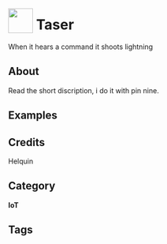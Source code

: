 # <img src="https://raw.githack.com/FortAwesome/Font-Awesome/master/svgs/solid/robot.svg" card_color="#22A7F0" width="50" height="50" style="vertical-align:bottom"/> Taser
When it hears a command it shoots lightning

## About
Read the short discription, i do it with pin nine.

## Examples

## Credits
Helquin

## Category
**IoT**

## Tags

